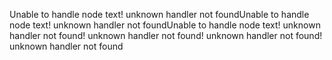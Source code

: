 Unable to handle node text! unknown handler not foundUnable to handle node text! unknown handler not foundUnable to handle node text! unknown handler not found! unknown handler not found! unknown handler not found! unknown handler not found
